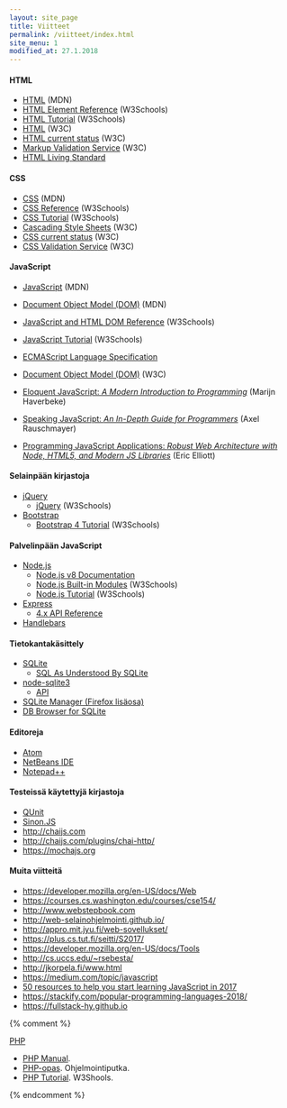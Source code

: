 ```yaml
---
layout: site_page
title: Viitteet
permalink: /viitteet/index.html
site_menu: 1
modified_at: 27.1.2018
---
```




#### HTML

* [HTML](https://developer.mozilla.org/en-US/docs/Web/HTML) (MDN)
* [HTML Element Reference](https://www.w3schools.com/tags/default.asp) (W3Schools)
* [HTML Tutorial](https://www.w3schools.com/html/default.asp) (W3Schools)
* [HTML](https://www.w3.org/html/) (W3C)
* [HTML current status](https://www.w3.org/standards/techs/html#w3c_all) (W3C)
* [Markup Validation Service](http://validator.w3.org) (W3C)
* [HTML Living Standard](https://html.spec.whatwg.org/multipage/)

#### CSS

* [CSS](https://developer.mozilla.org/en-US/docs/Web/CSS) (MDN)
* [CSS Reference](https://www.w3schools.com/cssref/default.asp) (W3Schools)
* [CSS Tutorial](https://www.w3schools.com/css/default.asp) (W3Schools)
* [Cascading Style Sheets](https://www.w3.org/Style/CSS/) (W3C)
* [CSS current status](https://www.w3.org/standards/techs/css#w3c_all) (W3C)
* [CSS Validation Service](https://jigsaw.w3.org/css-validator/validator.html.en) (W3C)

#### JavaScript

* [JavaScript](https://developer.mozilla.org/en-US/docs/Web/JavaScript) (MDN)
* [Document Object Model (DOM)](https://developer.mozilla.org/en-US/docs/Web/API/Document_Object_Model) (MDN)
* [JavaScript and HTML DOM Reference](https://www.w3schools.com/jsref/default.asp) (W3Schools)
* [JavaScript Tutorial](https://www.w3schools.com/js/default.asp) (W3Schools)
* [ECMAScript Language Specification](https://tc39.github.io/ecma262/)
* [Document Object Model (DOM)](https://www.w3.org/DOM/) (W3C)

* [Eloquent JavaScript: *A Modern Introduction to Programming*](http://eloquentjavascript.net) (Marijn Haverbeke)
* [Speaking JavaScript: *An In-Depth Guide for Programmers*](http://speakingjs.com/es5/index.html) (Axel Rauschmayer)
* [Programming JavaScript Applications: *Robust Web Architecture with Node, HTML5, and Modern JS Libraries*](http://chimera.labs.oreilly.com/books/1234000000262/index.html) (Eric Elliott)

#### Selainpään kirjastoja

* [jQuery](https://jquery.com)
  * [jQuery](https://www.w3schools.com/jquery/default.asp) (W3Schools)
* [Bootstrap](http://getbootstrap.com)
  * [Bootstrap 4 Tutorial](https://www.w3schools.com/bootstrap4/default.asp) (W3Schools)

#### Palvelinpään JavaScript

* [Node.js](https://nodejs.org/)
  * [Node.js v8 Documentation](https://nodejs.org/dist/latest-v8.x/docs/api/)
  * [Node.js Built-in Modules](https://www.w3schools.com/nodejs/ref_modules.asp) (W3Schools)
  * [Node.js Tutorial](https://www.w3schools.com/nodejs/default.asp) (W3Schools)
* [Express](https://expressjs.com)
  * [4.x API Reference](https://expressjs.com/en/4x/api.html)
* [Handlebars](http://handlebarsjs.com)

#### Tietokantakäsittely

* [SQLite](https://www.sqlite.org)
  * [SQL As Understood By SQLite](https://www.sqlite.org/lang.html)
* [node-sqlite3](https://github.com/mapbox/node-sqlite3/blob/master/README.md)
  * [API](https://github.com/mapbox/node-sqlite3/wiki/API)
* [SQLite Manager (Firefox lisäosa)](https://addons.mozilla.org/fi/firefox/addon/sqlite-manager/)
* [DB Browser for SQLite](http://sqlitebrowser.org)

#### Editoreja

* [Atom](https://atom.io)
* [NetBeans IDE](http://netbeans.org)  
* [Notepad++](https://notepad-plus-plus.org)


#### Testeissä käytettyjä kirjastoja

* [QUnit](http://qunitjs.com)
* [Sinon.JS](http://sinonjs.org)
* <http://chaijs.com>
* <http://chaijs.com/plugins/chai-http/>
* <https://mochajs.org>

#### Muita viitteitä

* <https://developer.mozilla.org/en-US/docs/Web>
* <https://courses.cs.washington.edu/courses/cse154/>
* <http://www.webstepbook.com>
* <http://web-selainohjelmointi.github.io/>
* <http://appro.mit.jyu.fi/web-sovellukset/>
* <https://plus.cs.tut.fi/seitti/S2017/>
* <https://developer.mozilla.org/en-US/docs/Tools>
* <http://cs.uccs.edu/~rsebesta/>
* <http://jkorpela.fi/www.html>
* <https://medium.com/topic/javascript>
* [50 resources to help you start learning JavaScript in 2017](https://medium.com/coderbyte/50-resources-to-help-you-start-learning-javascript-in-2017-4c70b222a3b9)
* <https://stackify.com/popular-programming-languages-2018/>
* <https://fullstack-hy.github.io>


{% comment %}

[PHP](http://php.net)

* [PHP Manual](http://php.net/manual/en/).
* [PHP-opas](http://www.ohjelmointiputka.net/oppaat/opas.php?tunnus=php_01). Ohjelmointiputka.
* [PHP Tutorial](https://www.w3schools.com/php/). W3Shools.


{% endcomment %}
